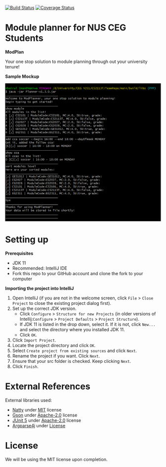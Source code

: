 [![Build Status](https://travis-ci.org/namiwa/main.svg?branch=master)](https://travis-ci.org/namiwa/main)
[![Coverage Status](https://coveralls.io/repos/github/AY1920S1-CS2113T-F10-1/main/badge.svg?branch=master)](https://coveralls.io/github/AY1920S1-CS2113T-F10-1/main?branch=master)

# Module planner for NUS CEG Students

**ModPlan**

Your one stop solution to module planning through out your university tenure!

**Sample Mockup**

![Mockup Sample](https://github.com/AY1920S1-CS2113T-F10-1/main/blob/master/docs/images/Ui.png)



# Setting up


**Prerequisites**

* JDK 11
* Recommended: IntelliJ IDE
* Fork this repo to your GitHub account and clone the fork to your computer

**Importing the project into IntelliJ**

1. Open IntelliJ (if you are not in the welcome screen, click `File` > `Close Project` to close the existing project dialog first).
1. Set up the correct JDK version.
   * Click `Configure` > `Structure for new Projects` (in older versions of Intellij:`Configure` > `Project Defaults` > `Project Structure`).
   * If JDK 11 is listed in the drop down, select it. If it is not, click `New...` and select the directory where you installed JDK 11.
   * Click `OK`.
1. Click `Import Project`.
1. Locate the project directory and click `OK`.
1. Select `Create project from existing sources` and click `Next`.
1. Rename the project if you want. Click `Next`.
1. Ensure that your src folder is checked. Keep clicking `Next`.
1. Click `Finish`.


# External References

External libraries used:
* [Natty](https://github.com/joestelmach/natty) under [MIT](https://opensource.org/licenses/MIT) license
* [Gson](https://github.com/google/gson) under [Apache-2.0](https://www.apache.org/licenses/LICENSE-2.0) license
* [JUnit 5](https://github.com/junit-team/junit5) under [Apache-2.0](https://www.apache.org/licenses/LICENSE-2.0) license
* [Argparse4j](https://github.com/argparse4j/argparse4j) under [License](https://github.com/argparse4j/argparse4j/blob/master/LICENSE.txt)


# License

We will be using the MIT license upon completion.
